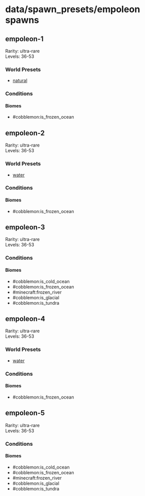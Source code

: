 # data/spawn_presets/empoleon spawns  
  
## empoleon-1  
Rarity: ultra-rare  
Levels: 36-53  
  
### World Presets  
* [natural](/data/world_presets/natural.md)  
  
### Conditions  
  
#### Biomes  
  * #cobblemon:is_frozen_ocean
  
  
## empoleon-2  
Rarity: ultra-rare  
Levels: 36-53  
  
### World Presets  
* [water](/data/world_presets/water.md)  
  
### Conditions  
  
#### Biomes  
  * #cobblemon:is_frozen_ocean
  
  
## empoleon-3  
Rarity: ultra-rare  
Levels: 36-53  
  
### Conditions  
  
#### Biomes  
  * #cobblemon:is_cold_ocean
  * #cobblemon:is_frozen_ocean
  * #minecraft:frozen_river
  * #cobblemon:is_glacial
  * #cobblemon:is_tundra
  
  
## empoleon-4  
Rarity: ultra-rare  
Levels: 36-53  
  
### World Presets  
* [water](/data/world_presets/water.md)  
  
### Conditions  
  
#### Biomes  
  * #cobblemon:is_frozen_ocean
  
  
## empoleon-5  
Rarity: ultra-rare  
Levels: 36-53  
  
### Conditions  
  
#### Biomes  
  * #cobblemon:is_cold_ocean
  * #cobblemon:is_frozen_ocean
  * #minecraft:frozen_river
  * #cobblemon:is_glacial
  * #cobblemon:is_tundra
  
